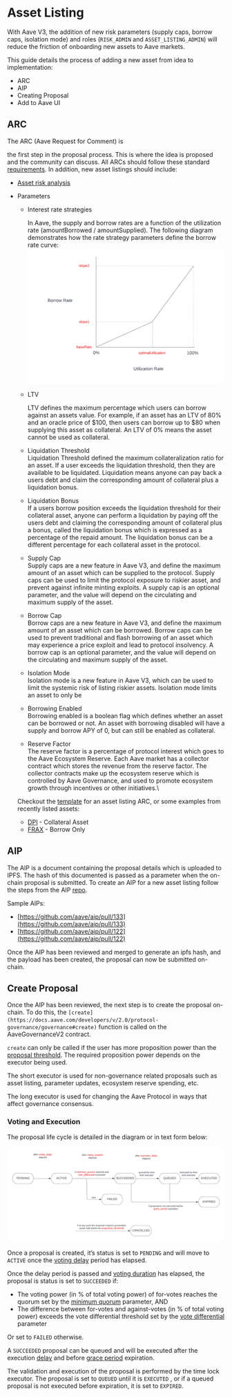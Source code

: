# Asset Listing

With Aave V3, the addition of new risk parameters (supply caps, borrow caps, isolation mode) and roles (`RISK_ADMIN` and `ASSET_LISTING_ADMIN`) will reduce the friction of onboarding new assets to Aave markets.



This guide details the process of adding a new asset from idea to implementation:

* ARC
* AIP
* Creating Proposal
* Add to Aave UI

## ARC

The ARC (Aave Request for Comment) is&#x20;

the first step in the proposal process. This is where the idea is proposed and the community can discuss. All ARCs should follow these standard [requirements](https://docs.aave.com/governance/arcs). In addition, new asset listings should include:

* [Asset risk analysis](https://docs.aave.com/risk/asset-risk/introduction)
*   Parameters

    *   Interest rate strategies

        In Aave, the supply and borrow rates are a function of the utilization rate (amountBorrowed / amountSupplied). The following diagram demonstrates how the rate strategy parameters define the borrow rate curve:\
        <img src="../../.gitbook/assets/image (6).png" alt="" data-size="original">
    *   LTV

        LTV defines the maximum percentage which users can borrow against an assets value. For example, if an asset has an LTV of 80% and an oracle price of $100, then users can borrow up to $80 when supplying this asset as collateral. An LTV of 0% means the asset cannot be used as collateral.
    * Liquidation Threshold\
      Liquidation Threshold defined the maximum collateralization ratio for an asset. If a user exceeds the liquidation threshold, then they are available to be liquidated. Liquidation means anyone can pay back a users debt and claim the corresponding amount of collateral plus a liquidation bonus.
    * Liquidation Bonus\
      If a users borrow position exceeds the liquidation threshold for their collateral asset, anyone can perform a liquidation by paying off the users debt and claiming the corresponding amount of collateral plus a bonus, called the liquidation bonus which is expressed as a percentage of the repaid amount. The liquidation bonus can be a different percentage for each collateral asset in the protocol.
    * Supply Cap\
      Supply caps are a new feature in Aave V3, and define the maximum amount of an asset which can be supplied to the protocol. Supply caps can be used to limit the protocol exposure to riskier asset, and prevent against infinite minting exploits. A supply cap is an optional parameter, and the value will depend on the circulating and maximum supply of the asset.
    * Borrow Cap\
      Borrow caps are a new feature in Aave V3, and define the maximum amount of an asset which can be borrowed. Borrow caps can be used to prevent traditional and flash borrowing of an asset which may experience a price exploit and lead to protocol insolvency. A borrow cap is an optional parameter, and the value will depend on the circulating and maximum supply of the asset.
    * Isolation Mode\
      Isolation mode is a new feature in Aave V3, which can be used to limit the systemic risk of listing riskier assets. Isolation mode limits an asset to only be
    * Borrowing Enabled\
      Borrowing enabled is a boolean flag which defines whether an asset can be borrowed or not. An asset with borrowing disabled will have a supply and borrow APY of 0, but can still be enabled as collateral.
    * Reserve Factor\
      The reserve factor is a percentage of protocol interest which goes to the Aave Ecosystem Reserve. Each Aave market has a collector contract which stores the revenue from the reserve factor. The collector contracts make up the ecosystem reserve which is controlled by Aave Governance, and used to promote ecosystem growth through incentives or other initiatives.\


    Checkout the [template](https://docs.aave.com/governance/aip-templates/template-asset-onboarding) for an asset listing ARC, or some examples from recently listed assets:

    * [DPI](https://governance.aave.com/t/arc-add-support-for-defi-pulse-index-dpi/3576) - Collateral Asset
    * [FRAX](https://governance.aave.com/t/proposal-add-support-for-frax/2621) - Borrow Only



## AIP

The AIP is a document containing the proposal details which is uploaded to IPFS. The hash of this documented is passed as a parameter when the on-chain proposal is submitted. To create an AIP for a new asset listing follow the steps from the AIP [repo](https://aave.github.io/aip/).

Sample AIPs:

* [https://github.com/aave/aip/pull/133](https://github.com/aave/aip/pull/133)
* [https://github.com/aave/aip/pull/122](https://github.com/aave/aip/pull/122)

Once the AIP has been reviewed and merged to generate an ipfs hash, and the payload has been created, the proposal can now be submitted on-chain.

## Create Proposal
Once the AIP has been reviewed, the next step is to create the proposal on-chain.  To do this, the `[create](https://docs.aave.com/developers/v/2.0/protocol-governance/governance#create)` function is called on the AaveGovernanceV2 contract. 

`create` can only be called if the user has more proposition power than the [proposal threshold](https://docs.aave.com/developers/v/2.0/protocol-governance/governance#proposition_threshold). The required proposition power depends on the executor being used.

The short executor is used for non-governance related proposals such as asset listing, parameter updates, ecosystem reserve spending, etc. 

The long executor is used for changing the Aave Protocol in ways that affect governance consensus.

### Voting and Execution

The proposal life cycle is detailed in the diagram or in text form below:

![](<.gitbook/assets/Proposal Lifecycle.png>)

Once a proposal is created, it’s status is set to `PENDING` and will move to `ACTIVE` once the [voting delay](https://docs.aave.com/developers/v/2.0/protocol-governance/governance#getvotingdelay) period has elapsed.

Once the delay period is passed and [voting duration](https://docs.aave.com/developers/v/2.0/protocol-governance/governance#voting_duration) has elapsed, the proposal is status is set to `SUCCEEDED` if:

- The voting power (in % of total voting power) of for-votes reaches the quorum set by the [minimum quorum](https://docs.aave.com/developers/v/2.0/protocol-governance/governance#minimum_quorum) parameter, AND
- The difference between for-votes and against-votes (in % of total voting power) exceeds the vote differential threshold set by the [vote differential](https://docs.aave.com/developers/v/2.0/protocol-governance/governance#vote_differential) parameter

Or set to `FAILED` otherwise.

A `SUCCEEDED` proposal can be queued and will be executed after the execution [delay](https://docs.aave.com/developers/v/2.0/protocol-governance/governance#getdelay) and before [grace period](https://docs.aave.com/developers/v/2.0/protocol-governance/governance#grace_period) expiration. 

The validation and execution of the proposal is performed by the time lock executor. The proposal is set to `QUEUED` until it is `EXECUTED` , or if a queued proposal is not executed before expiration, it is set to `EXPIRED`.

